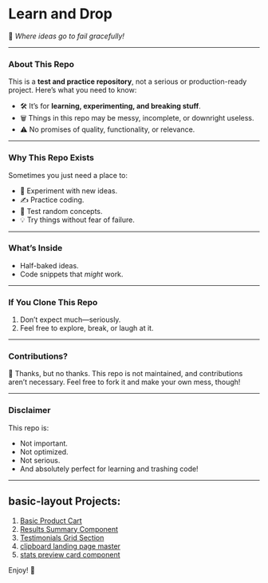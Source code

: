 # Learn and Drop

🚀 _Where ideas go to fail gracefully!_

---

### About This Repo

This is a **test and practice repository**, not a serious or production-ready project. Here’s what you need to know:

-   🛠️ It’s for **learning, experimenting, and breaking stuff**.
-   🗑️ Things in this repo may be messy, incomplete, or downright useless.
-   ⚠️ No promises of quality, functionality, or relevance.

---

### Why This Repo Exists

Sometimes you just need a place to:

-   🧪 Experiment with new ideas.
-   ✍️ Practice coding.
-   🎯 Test random concepts.
-   💡 Try things without fear of failure.

---

### What’s Inside

-   Half-baked ideas.
-   Code snippets that _might_ work.

---

### If You Clone This Repo

1. Don’t expect much—seriously.
2. Feel free to explore, break, or laugh at it.

---

### Contributions?

👋 Thanks, but no thanks. This repo is not maintained, and contributions aren’t necessary. Feel free to fork it and make your own mess, though!

---

### Disclaimer

This repo is:

-   Not important.
-   Not optimized.
-   Not serious.
-   And absolutely perfect for learning and trashing code!

---

## basic-layout Projects:

1. [Basic Product Cart](https://abstowhid.github.io/learn-and-trash/basic-layouts/basic-product-cart/)
2. [Results Summary Component](https://abstowhid.github.io/learn-and-trash/basic-layouts/results-summary-component-main/)
3. [Testimonials Grid Section](https://abstowhid.github.io/learn-and-trash/basic-layouts/testimonials-grid-section/)
4. [clipboard landing page master](https://abstowhid.github.io/learn-and-trash/basic-layouts/clipboard-landing-page-master/)
5. [stats preview card component](https://abstowhid.github.io/learn-and-trash/basic-layouts/stats-preview-card-component-main/)

Enjoy! 🚀
